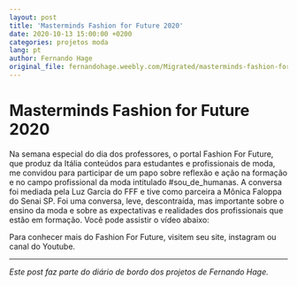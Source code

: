 ```yaml
---
layout: post
title: 'Masterminds Fashion for Future 2020'
date: 2020-10-13 15:00:00 +0200
categories: projetos moda
lang: pt
author: Fernando Hage
original_file: fernandohage.weebly.com/Migrated/masterminds-fashion-for-future-2020.html
---
```


# Masterminds Fashion for Future 2020

Na semana especial do dia dos professores, o portal Fashion For Future, que produz da Itália conteúdos para estudantes e profissionais de moda, me convidou para participar de um papo sobre reflexão e ação na formação e no campo profissional da moda intitulado #sou_de_humanas. A conversa foi mediada pela Luz Garcia do FFF e tive como parceira a Mônica Faloppa do Senai SP. Foi uma conversa, leve, descontraída, mas importante sobre o ensino da moda e sobre as expectativas e realidades dos profissionais que estão em formação. Você pode assistir o vídeo abaixo:

Para conhecer mais do Fashion For Future, visitem seu site, instagram ou canal do Youtube.

---

*Este post faz parte do diário de bordo dos projetos de Fernando Hage.*
